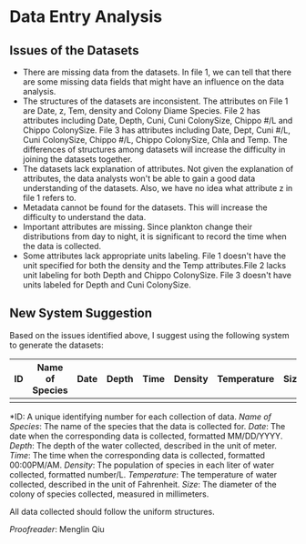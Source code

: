 # Data Entry Analysis
## Issues of the Datasets
* There are missing data from the datasets. In file 1, we can tell that there are some missing data fields that might have an influence on the data analysis.
* The structures of the datasets are inconsistent. The attributes on File 1 are Date, z, Tem, density and Colony Diame Species. File 2 has attributes including Date, Depth, Cuni, Cuni ColonySize, Chippo #/L and Chippo ColonySize. File 3 has attributes including Date, Dept, Cuni #/L, Cuni ColonySize, Chippo #/L, Chippo ColonySize, Chla and Temp. The differences of structures among datasets will increase the difficulty in joining the datasets together. 
* The datasets lack explanation of attributes. Not given the explanation of attributes, the data analysts won't be able to gain a good data understanding of the datasets. Also, we have no idea what attribute z in file 1 refers to.
* Metadata cannot be found for the datasets. This will increase the difficulty to understand the data.
* Important attributes are missing. Since plankton change their distributions from day to night, it is significant to record the time when the data is collected. 
* Some attributes lack appropriate units labeling. File 1 doesn't have the unit specified for both the density and the Temp attributes.File 2 lacks unit labeling for both Depth and Chippo ColonySize. File 3 doesn't have units labeled for Depth and Cuni ColonySize. 

## New System Suggestion
Based on the issues identified above, I suggest using the following system to generate the datasets:

| ID | Name of Species | Date | Depth | Time | Density | Temperature | Size |
|----|-----------------|------|-------|------|---------|-------------|------|
|    |                 |      |       |      |         |             |      |

*ID: A unique identifying number for each collection of data. 
*Name of Species*: The name of the species that the data is collected for.
*Date*: The date when the corresponding data is collected, formatted MM/DD/YYYY.
*Depth*: The depth of the water collected, described in the unit of meter.
*Time*: The time when the corresponding data is collected, formatted 00:00PM/AM.
*Density*: The population of species in each liter of water collected, formatted number/L.
*Temperature*: The temperature of water collected, described in the unit of Fahrenheit.
*Size*: The diameter of the colony of species collected, measured in millimeters.

All data collected should follow the uniform structures.

*Proofreader*: Menglin Qiu

